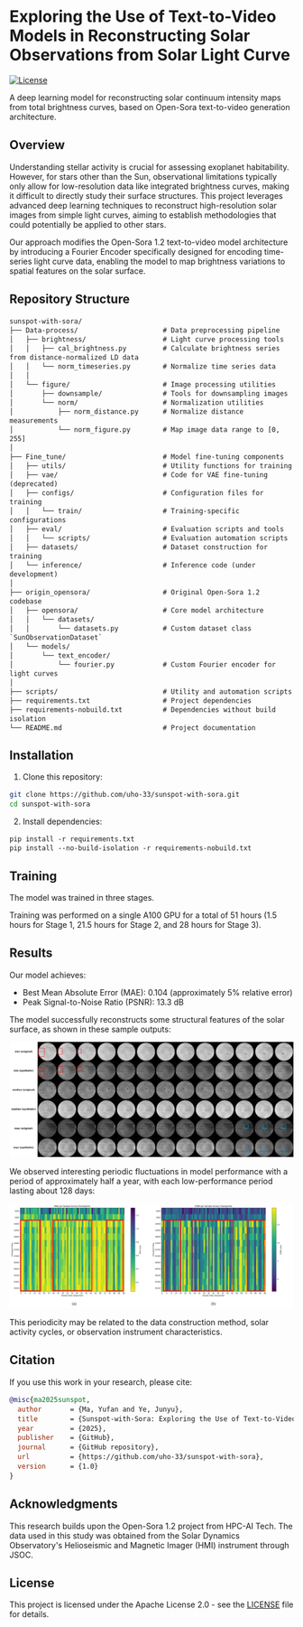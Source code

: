 # Exploring the Use of Text-to-Video Models in Reconstructing Solar Observations from Solar Light Curve

[![License](https://img.shields.io/badge/License-Apache_2.0-blue.svg)](https://opensource.org/licenses/Apache-2.0)

A deep learning model for reconstructing solar continuum intensity maps from total brightness curves, based on Open-Sora text-to-video generation architecture.

## Overview

Understanding stellar activity is crucial for assessing exoplanet habitability. However, for stars other than the Sun, observational limitations typically only allow for low-resolution data like integrated brightness curves, making it difficult to directly study their surface structures. This project leverages advanced deep learning techniques to reconstruct high-resolution solar images from simple light curves, aiming to establish methodologies that could potentially be applied to other stars.

Our approach modifies the Open-Sora 1.2 text-to-video model architecture by introducing a Fourier Encoder specifically designed for encoding time-series light curve data, enabling the model to map brightness variations to spatial features on the solar surface.

## Repository Structure


```
sunspot-with-sora/
├── Data-process/                     # Data preprocessing pipeline
│   ├── brightness/                   # Light curve processing tools
│   │   ├── cal_brightness.py         # Calculate brightness series from distance-normalized LD data
│   │   └── norm_timeseries.py        # Normalize time series data
│   │
│   └── figure/                       # Image processing utilities
│       ├── downsample/               # Tools for downsampling images
│       └── norm/                     # Normalization utilities
│           ├── norm_distance.py      # Normalize distance measurements
│           └── norm_figure.py        # Map image data range to [0, 255]
│
├── Fine_tune/                        # Model fine-tuning components
│   ├── utils/                        # Utility functions for training
│   ├── vae/                          # Code for VAE fine-tuning (deprecated)
│   ├── configs/                      # Configuration files for training
│   │   └── train/                    # Training-specific configurations
│   ├── eval/                         # Evaluation scripts and tools
│   │   └── scripts/                  # Evaluation automation scripts
│   ├── datasets/                     # Dataset construction for training
│   └── inference/                    # Inference code (under development)
│
├── origin_opensora/                  # Original Open-Sora 1.2 codebase
│   ├── opensora/                     # Core model architecture
│   │   └── datasets/
│   │       └── datasets.py           # Custom dataset class `SunObservationDataset`
│   └── models/
│       └── text_encoder/
│           └── fourier.py            # Custom Fourier encoder for light curves
│
├── scripts/                          # Utility and automation scripts
├── requirements.txt                  # Project dependencies
├── requirements-nobuild.txt          # Dependencies without build isolation
└── README.md                         # Project documentation
```

## Installation

1. Clone this repository:
```bash
git clone https://github.com/uho-33/sunspot-with-sora.git
cd sunspot-with-sora
```

2. Install dependencies:
```
pip install -r requirements.txt
pip install --no-build-isolation -r requirements-nobuild.txt
```

## Training

The model was trained in three stages.

Training was performed on a single A100 GPU for a total of 51 hours (1.5 hours for Stage 1, 21.5 hours for Stage 2, and 28 hours for Stage 3).

## Results

Our model achieves:
- Best Mean Absolute Error (MAE): 0.104 (approximately 5% relative error)
- Peak Signal-to-Noise Ratio (PSNR): 13.3 dB

The model successfully reconstructs some structural features of the solar surface, as shown in these sample outputs:

![Reconstruction Results](assets/synthetic_result.jpg)

We observed interesting periodic fluctuations in model performance with a period of approximately half a year, with each low-performance period lasting about 128 days:

![Time Dependency Heatmap](assets/time_dependency.jpg)

This periodicity may be related to the data construction method, solar activity cycles, or observation instrument characteristics.

## Citation

If you use this work in your research, please cite:

```bibtex
@misc{ma2025sunspot,
  author       = {Ma, Yufan and Ye, Junyu},
  title        = {Sunspot-with-Sora: Exploring the Use of Text-to-Video Models in Reconstructing Solar Observations from Solar Light Curves},
  year         = {2025},
  publisher    = {GitHub},
  journal      = {GitHub repository},
  url          = {https://github.com/uho-33/sunspot-with-sora},
  version      = {1.0}
}
```

## Acknowledgments

This research builds upon the Open-Sora 1.2 project from HPC-AI Tech. The data used in this study was obtained from the Solar Dynamics Observatory's Helioseismic and Magnetic Imager (HMI) instrument through JSOC.

## License

This project is licensed under the Apache License 2.0 - see the [LICENSE](LICENSE) file for details.